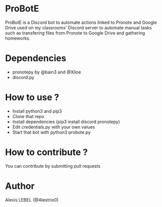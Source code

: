 # ProBotE
ProBotE is a Discord bot to automate actions linked to Pronote and Google Drive used on my classrooms' Discord server to automate manual tasks such as
transfering files from Pronote to Google Drive and gathering homeworks.

# Dependencies
- pronotepy by @bain3 and @Xiloe
- discord.py

# How to use ?
- Install python3 and pip3
- Clone that repo
- Install dependencies (pip3 install discord pronotepy)
- Edit credentials.py with your own values
- Start that bot with python3 probote.py

# How to contribute ?
You can contribute by submitting pull requests

# Author
Alexis LEBEL (@Alestrio0)
